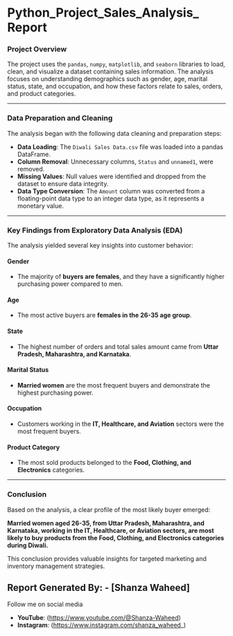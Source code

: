 # Python_Project_Sales_Analysis_ Report

### Project Overview

The project uses the `pandas`, `numpy`, `matplotlib`, and `seaborn` libraries to load, clean, and visualize a dataset containing sales information. The analysis focuses on understanding demographics such as gender, age, marital status, state, and occupation, and how these factors relate to sales, orders, and product categories.

-----

### Data Preparation and Cleaning

The analysis began with the following data cleaning and preparation steps:

  * **Data Loading**: The `Diwali Sales Data.csv` file was loaded into a pandas DataFrame.
  * **Column Removal**: Unnecessary columns, `Status` and `unnamed1`, were removed.
  * **Missing Values**: Null values were identified and dropped from the dataset to ensure data integrity.
  * **Data Type Conversion**: The `Amount` column was converted from a floating-point data type to an integer data type, as it represents a monetary value.

-----

### Key Findings from Exploratory Data Analysis (EDA)

The analysis yielded several key insights into customer behavior:

#### Gender

  * The majority of **buyers are females**, and they have a significantly higher purchasing power compared to men.

#### Age

  * The most active buyers are **females in the 26-35 age group**.

#### State

  * The highest number of orders and total sales amount came from **Uttar Pradesh, Maharashtra, and Karnataka**.

#### Marital Status

  * **Married women** are the most frequent buyers and demonstrate the highest purchasing power.

#### Occupation

  * Customers working in the **IT, Healthcare, and Aviation** sectors were the most frequent buyers.

#### Product Category

  * The most sold products belonged to the **Food, Clothing, and Electronics** categories.

-----

### Conclusion

Based on the analysis, a clear profile of the most likely buyer emerged:

**Married women aged 26-35, from Uttar Pradesh, Maharashtra, and Karnataka, working in the IT, Healthcare, or Aviation sectors, are most likely to buy products from the Food, Clothing, and Electronics categories during Diwali.**

This conclusion provides valuable insights for targeted marketing and inventory management strategies.

## Report Generated By: - [Shanza Waheed]

Follow me on social media
- **YouTube**: (https://www.youtube.com/@Shanza-Waheed)
- **Instagram**: (https://www.instagram.com/shanza_waheed_)
